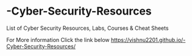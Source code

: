 # -Cyber-Security-Resources
List of Cyber Security Resources, Labs, Courses &amp; Cheat Sheets

For More information Click the link below
https://vishnu2201.github.io/-Cyber-Security-Resources/
